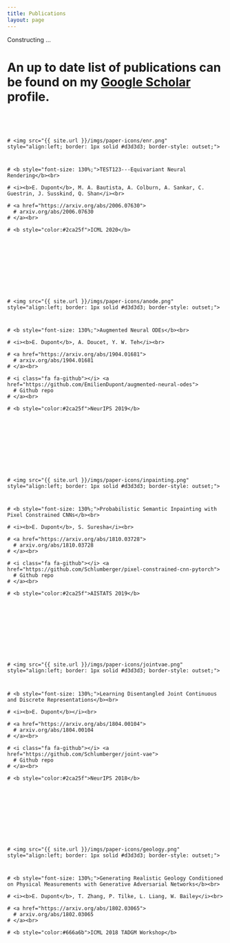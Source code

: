 ```yaml
---
title: Publications
layout: page
---
```


Constructing ...
# An up to date list of publications can be found on my [Google Scholar](https://scholar.google.com/citations?user=IY5WyIEAAAAJ&hl=en) profile.


# <div style="display:flex;">

  # <div style="flex:1; padding-right:5%">
    # <img src="{{ site.url }}/imgs/paper-icons/enr.png" style="align:left; border: 1px solid #d3d3d3; border-style: outset;">
  # </div>

  # <div style="flex:2.5;">
    # <b style="font-size: 130%;">TEST123---Equivariant Neural Rendering</b><br>

    # <i><b>E. Dupont</b>, M. A. Bautista, A. Colburn, A. Sankar, C. Guestrin, J. Susskind, Q. Shan</i><br>

    # <a href="https://arxiv.org/abs/2006.07630">
      # arxiv.org/abs/2006.07630
    # </a><br>

    # <b style="color:#2ca25f">ICML 2020</b>
  # </div>
# </div>

# &nbsp;


# <div style="display:flex;">

  # <div style="flex:1; padding-right:5%">
    # <img src="{{ site.url }}/imgs/paper-icons/anode.png" style="align:left; border: 1px solid #d3d3d3; border-style: outset;">
  # </div>

  # <div style="flex:2.5;">
    # <b style="font-size: 130%;">Augmented Neural ODEs</b><br>

    # <i><b>E. Dupont</b>, A. Doucet, Y. W. Teh</i><br>

    # <a href="https://arxiv.org/abs/1904.01681">
      # arxiv.org/abs/1904.01681
    # </a><br>

    # <i class="fa fa-github"></i> <a href="https://github.com/EmilienDupont/augmented-neural-odes">
      # Github repo
    # </a><br>

    # <b style="color:#2ca25f">NeurIPS 2019</b>
  # </div>
# </div>

# &nbsp;


# <div style="display:flex;">

  # <div style="flex:1; padding-right:5%">
    # <img src="{{ site.url }}/imgs/paper-icons/inpainting.png" style="align:left; border: 1px solid #d3d3d3; border-style: outset;">
  # </div>

  # <div style="flex:2.5;">
    # <b style="font-size: 130%;">Probabilistic Semantic Inpainting with Pixel Constrained CNNs</b><br>

    # <i><b>E. Dupont</b>, S. Suresha</i><br>

    # <a href="https://arxiv.org/abs/1810.03728">
      # arxiv.org/abs/1810.03728
    # </a><br>

    # <i class="fa fa-github"></i> <a href="https://github.com/Schlumberger/pixel-constrained-cnn-pytorch">
      # Github repo
    # </a><br>

    # <b style="color:#2ca25f">AISTATS 2019</b>
  # </div>
# </div>

# &nbsp;


# <div style="display:flex;">

  # <div style="flex:1; padding-right:5%">
    # <img src="{{ site.url }}/imgs/paper-icons/jointvae.png" style="align:left; border: 1px solid #d3d3d3; border-style: outset;">
  # </div>

  # <div style="flex:2.5;">
    # <b style="font-size: 130%;">Learning Disentangled Joint Continuous and Discrete Representations</b><br>

    # <i><b>E. Dupont</b></i><br>

    # <a href="https://arxiv.org/abs/1804.00104">
      # arxiv.org/abs/1804.00104
    # </a><br>

    # <i class="fa fa-github"></i> <a href="https://github.com/Schlumberger/joint-vae">
      # Github repo
    # </a><br>

    # <b style="color:#2ca25f">NeurIPS 2018</b>
  # </div>
# </div>

# &nbsp;


# <div style="display:flex;">

  # <div style="flex:1; padding-right:5%">
    # <img src="{{ site.url }}/imgs/paper-icons/geology.png" style="align:left; border: 1px solid #d3d3d3; border-style: outset;">
  # </div>

  # <div style="flex:2.5;">
    # <b style="font-size: 130%;">Generating Realistic Geology Conditioned on Physical Measurements with Generative Adversarial Networks</b><br>

    # <i><b>E. Dupont</b>, T. Zhang, P. Tilke, L. Liang, W. Bailey</i><br>

    # <a href="https://arxiv.org/abs/1802.03065">
      # arxiv.org/abs/1802.03065
    # </a><br>

    # <b style="color:#666a6b">ICML 2018 TADGM Workshop</b>
  # </div>
# </div>

# &nbsp;
